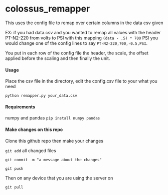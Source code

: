 # colossus_remapper

This uses the config file to remap over certain columns in the data csv given

EX: if you had data.csv and you wanted to remap all values with the header PT-N2-220 from volts to PSI with this mapping `(data - .5) * 700` PSI you would change one of the config lines to say `PT-N2-220,700,-0.5,PSI`.  

You put in each row of the config file the header, the scale, the offset applied before the scaling and then finally the unit.

#### Usage
Place the csv file in the directory, edit the config.csv file to your what you need

`python remapper.py your_data.csv`


#### Requirements

numpy and pandas
`pip install numpy pandas`

#### Make changes on this repo
Clone this github repo then make your changes

`git add` all changed files

`git commit -m "a message about the changes"`

`git push`

Then on any device that you are using the server on 

`git pull`
